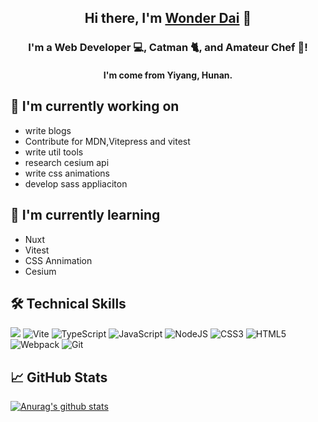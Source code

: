 <h2 align="center">
Hi there, I'm <a href="https://www.yushi.dev/" target="_blank" rel="noreferrer">Wonder Dai</a> 👋
</h3>

<h3 align="center">
I'm a Web Developer 💻, Catman 🐈, and Amateur Chef 🍖!
</h2> 

<h4 align="center">
I'm come from Yiyang, Hunan.
</h2> 

## 🔭 I'm currently working on

- write blogs
- Contribute for MDN,Vitepress and vitest
- write util tools
- research cesium api
- write css animations
- develop sass appliaciton

## 🌱 I'm currently learning

- Nuxt
- Vitest
- CSS Annimation
- Cesium  

## 🛠️ Technical Skills

![](https://img.shields.io/badge/vuejs-%2335495e.svg?style=plastic&logo=vuedotjs&logoColor=%234FC08D)
![Vite](https://img.shields.io/badge/vite-%23646CFF.svg?style=plasti&logo=vite&logoColor=white)
![TypeScript](https://img.shields.io/badge/typescript-%23007ACC.svg?style=plasti&logo=typescript&logoColor=white)
![JavaScript](https://img.shields.io/badge/javascript-%23323330.svg?style=plasti&logo=javascript&logoColor=%23F7DF1E)
![NodeJS](https://img.shields.io/badge/node.js-6DA55F?style=plasti&logo=node.js&logoColor=white)
![CSS3](https://img.shields.io/badge/css3-%231572B6.svg?style=plasti&logo=css3&logoColor=white)
![HTML5](https://img.shields.io/badge/html5-%23E34F26.svg?style=plasti&logo=html5&logoColor=white)
![Webpack](https://img.shields.io/badge/webpack-%238DD6F9.svg?style=plasti&logo=webpack&logoColor=white)
![Git](https://img.shields.io/badge/git-%23F05033.svg?style=plasti&logo=git&logoColor=white)

## 📈 GitHub Stats 

[![Anurag's github stats](https://github-readme-stats.vercel.app/api?username=daiwanxing)](https://github.com/yushi1007)
